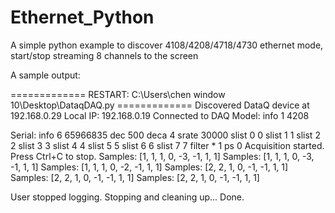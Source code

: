 # Ethernet_Python

A simple python example to discover 4108/4208/4718/4730 ethernet mode, start/stop streaming 8 channels to the screen

A sample output:

============= RESTART: C:\Users\chen window 10\Desktop\DataqDAQ.py =============
Discovered DataQ device at 192.168.0.29
Local IP: 192.168.0.19
Connected to DAQ
Model: info 1 4208

Serial: info 6 65966835
dec 500
deca 4
srate 30000
slist 0 0
slist 1 1
slist 2 2
slist 3 3
slist 4 4
slist 5 5
slist 6 6
slist 7 7
filter * 1
ps 0
Acquisition started. Press Ctrl+C to stop.
Samples: [1, 1, 1, 0, -3, -1, 1, 1]
Samples: [1, 1, 1, 0, -3, -1, 1, 1]
Samples: [1, 1, 1, 0, -2, -1, 1, 1]
Samples: [2, 2, 1, 0, -1, -1, 1, 1]
Samples: [2, 2, 1, 0, -1, -1, 1, 1]
Samples: [2, 2, 1, 0, -1, -1, 1, 1]

User stopped logging.
Stopping and cleaning up...
Done.
